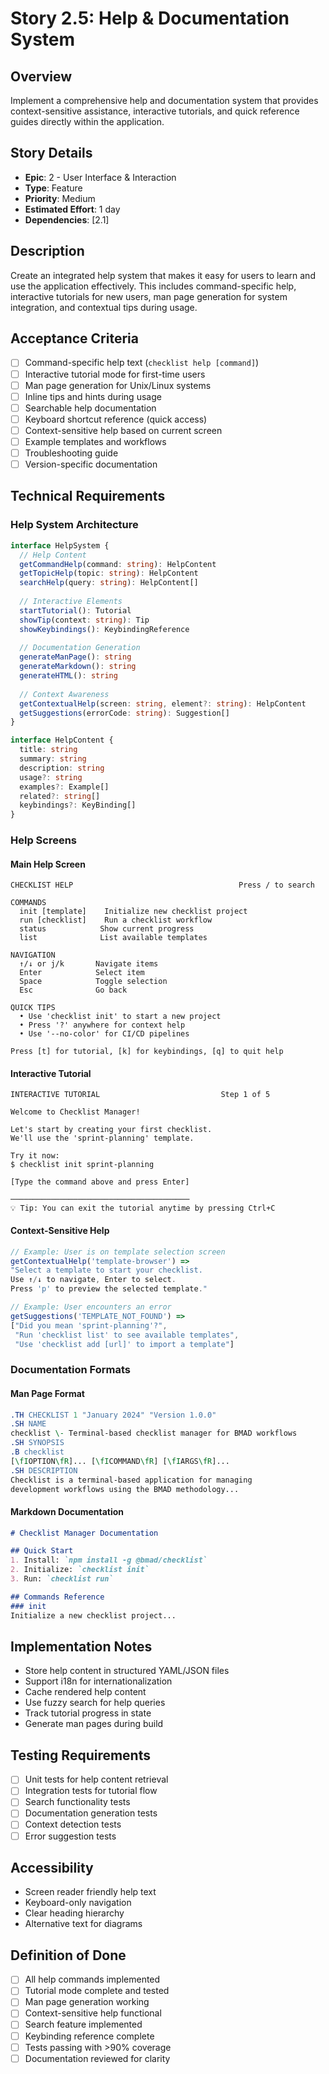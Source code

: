 # Story 2.5: Help & Documentation System

## Overview
Implement a comprehensive help and documentation system that provides context-sensitive assistance, interactive tutorials, and quick reference guides directly within the application.

## Story Details
- **Epic**: 2 - User Interface & Interaction
- **Type**: Feature
- **Priority**: Medium
- **Estimated Effort**: 1 day
- **Dependencies**: [2.1]

## Description
Create an integrated help system that makes it easy for users to learn and use the application effectively. This includes command-specific help, interactive tutorials for new users, man page generation for system integration, and contextual tips during usage.

## Acceptance Criteria
- [ ] Command-specific help text (`checklist help [command]`)
- [ ] Interactive tutorial mode for first-time users
- [ ] Man page generation for Unix/Linux systems
- [ ] Inline tips and hints during usage
- [ ] Searchable help documentation
- [ ] Keyboard shortcut reference (quick access)
- [ ] Context-sensitive help based on current screen
- [ ] Example templates and workflows
- [ ] Troubleshooting guide
- [ ] Version-specific documentation

## Technical Requirements

### Help System Architecture
```typescript
interface HelpSystem {
  // Help Content
  getCommandHelp(command: string): HelpContent
  getTopicHelp(topic: string): HelpContent
  searchHelp(query: string): HelpContent[]
  
  // Interactive Elements
  startTutorial(): Tutorial
  showTip(context: string): Tip
  showKeybindings(): KeybindingReference
  
  // Documentation Generation
  generateManPage(): string
  generateMarkdown(): string
  generateHTML(): string
  
  // Context Awareness
  getContextualHelp(screen: string, element?: string): HelpContent
  getSuggestions(errorCode: string): Suggestion[]
}

interface HelpContent {
  title: string
  summary: string
  description: string
  usage?: string
  examples?: Example[]
  related?: string[]
  keybindings?: KeyBinding[]
}
```

### Help Screens

#### Main Help Screen
```
CHECKLIST HELP                                     Press / to search

COMMANDS
  init [template]    Initialize new checklist project
  run [checklist]    Run a checklist workflow
  status            Show current progress
  list              List available templates
  
NAVIGATION
  ↑/↓ or j/k       Navigate items
  Enter            Select item
  Space            Toggle selection
  Esc              Go back
  
QUICK TIPS
  • Use 'checklist init' to start a new project
  • Press '?' anywhere for context help
  • Use '--no-color' for CI/CD pipelines
  
Press [t] for tutorial, [k] for keybindings, [q] to quit help
```

#### Interactive Tutorial
```
INTERACTIVE TUTORIAL                           Step 1 of 5

Welcome to Checklist Manager!

Let's start by creating your first checklist.
We'll use the 'sprint-planning' template.

Try it now:
$ checklist init sprint-planning

[Type the command above and press Enter]

────────────────────────────────────────
💡 Tip: You can exit the tutorial anytime by pressing Ctrl+C
```

#### Context-Sensitive Help
```typescript
// Example: User is on template selection screen
getContextualHelp('template-browser') =>
"Select a template to start your checklist.
Use ↑/↓ to navigate, Enter to select.
Press 'p' to preview the selected template."

// Example: User encounters an error
getSuggestions('TEMPLATE_NOT_FOUND') =>
["Did you mean 'sprint-planning'?",
 "Run 'checklist list' to see available templates",
 "Use 'checklist add [url]' to import a template"]
```

### Documentation Formats

#### Man Page Format
```roff
.TH CHECKLIST 1 "January 2024" "Version 1.0.0"
.SH NAME
checklist \- Terminal-based checklist manager for BMAD workflows
.SH SYNOPSIS
.B checklist
[\fIOPTION\fR]... [\fICOMMAND\fR] [\fIARGS\fR]...
.SH DESCRIPTION
Checklist is a terminal-based application for managing
development workflows using the BMAD methodology...
```

#### Markdown Documentation
```markdown
# Checklist Manager Documentation

## Quick Start
1. Install: `npm install -g @bmad/checklist`
2. Initialize: `checklist init`
3. Run: `checklist run`

## Commands Reference
### init
Initialize a new checklist project...
```

## Implementation Notes
- Store help content in structured YAML/JSON files
- Support i18n for internationalization
- Cache rendered help content
- Use fuzzy search for help queries
- Track tutorial progress in state
- Generate man pages during build

## Testing Requirements
- [ ] Unit tests for help content retrieval
- [ ] Integration tests for tutorial flow
- [ ] Search functionality tests
- [ ] Documentation generation tests
- [ ] Context detection tests
- [ ] Error suggestion tests

## Accessibility
- Screen reader friendly help text
- Keyboard-only navigation
- Clear heading hierarchy
- Alternative text for diagrams

## Definition of Done
- [ ] All help commands implemented
- [ ] Tutorial mode complete and tested
- [ ] Man page generation working
- [ ] Context-sensitive help functional
- [ ] Search feature implemented
- [ ] Keybinding reference complete
- [ ] Tests passing with >90% coverage
- [ ] Documentation reviewed for clarity